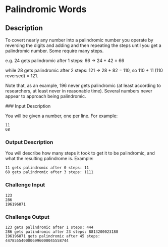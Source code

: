 # Palindromic Words

## Description

To covert nearly any number into a palindromic number you operate by reversing the digits and adding and then repeating the steps until you get a palindromic number. Some require many steps.

e.g. 24 gets palindromic after 1 steps: 66 -> 24 + 42 = 66

while 28 gets palindromic after 2 steps: 121 -> 28 + 82 = 110, so 110 + 11 (110 reversed) = 121.

Note that, as an example, 196 never gets palindromic (at least according to researchers, at least never in reasonable time). Several numbers never appear to approach being palindromic.

### Input Description

You will be given a number, one per line. For example:

```
11
68
```

### Output Description

You will describe how many steps it took to get it to be palindromic, and what the resulting palindrome is. Example:

```
11 gets palindromic after 0 steps: 11
68 gets palindromic after 3 steps: 1111
```


### Challenge Input

```
123
286
196196871
```

### Challenge Output

```
123 gets palindromic after 1 steps: 444
286 gets palindromic after 23 steps: 8813200023188
196196871 gets palindromic after 45 steps: 4478555400006996000045558744
```

